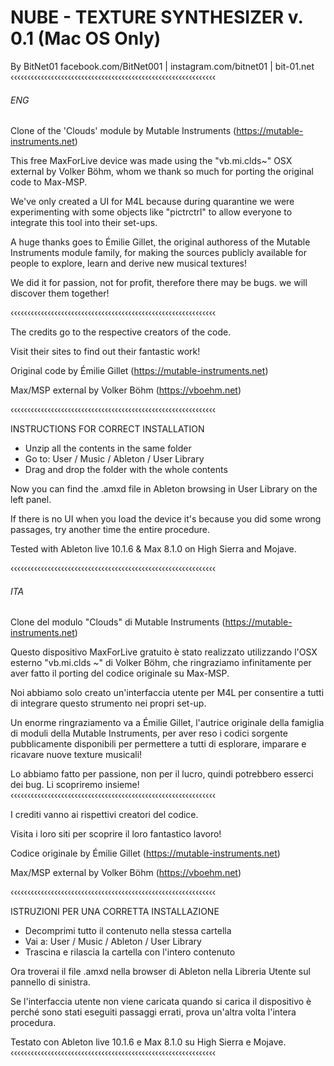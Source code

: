 # NUBE - TEXTURE SYNTHESIZER v. 0.1 (Mac OS Only)
By BitNet01
facebook.com/BitNet001 | instagram.com/bitnet01 | bit-01.net
‹‹‹‹‹‹‹‹‹‹‹‹‹‹‹‹‹‹‹‹‹‹‹‹‹‹‹‹‹‹‹‹‹‹‹‹‹‹‹‹‹‹‹‹‹‹‹‹‹‹‹‹‹‹‹‹‹‹‹‹‹

###### ENG

Clone of the 'Clouds' module by Mutable Instruments (https://mutable-instruments.net)

This free MaxForLive device was made using the "vb.mi.clds~" OSX external  by Volker Böhm, whom we thank so much for porting the original code to Max-MSP. 

We've only created a UI for M4L because during quarantine we were experimenting with some objects like "pictrctrl" to allow everyone to integrate this tool into their set-ups.

A huge thanks goes to Émilie Gillet, the original authoress of the Mutable Instruments module family, for making the sources publicly available for people to explore, learn and derive new musical textures!

We did it for passion, not for profit, therefore there may be bugs. we will discover them together! 

‹‹‹‹‹‹‹‹‹‹‹‹‹‹‹‹‹‹‹‹‹‹‹‹‹‹‹‹‹‹‹‹‹‹‹‹‹‹‹‹‹‹‹‹‹‹‹‹‹‹‹‹‹‹‹‹‹‹‹‹‹

The credits go to the respective creators of the code.

Visit their sites to find out their fantastic work! 

Original code by Émilie Gillet
(https://mutable-instruments.net)

Max/MSP external by Volker Böhm 
(https://vboehm.net)

‹‹‹‹‹‹‹‹‹‹‹‹‹‹‹‹‹‹‹‹‹‹‹‹‹‹‹‹‹‹‹‹‹‹‹‹‹‹‹‹‹‹‹‹‹‹‹‹‹‹‹‹‹‹‹‹‹‹‹‹‹

INSTRUCTIONS FOR CORRECT INSTALLATION

- Unzip all the contents in the same folder
- Go to: User / Music / Ableton / User Library
- Drag and drop the folder with the whole contents

Now you can find the .amxd file in Ableton browsing in User Library on the left panel.

If there is no UI when you load the device it's because you did some wrong passages, try another time the entire procedure.

Tested with Ableton live 10.1.6 & Max 8.1.0 on High Sierra and Mojave.

‹‹‹‹‹‹‹‹‹‹‹‹‹‹‹‹‹‹‹‹‹‹‹‹‹‹‹‹‹‹‹‹‹‹‹‹‹‹‹‹‹‹‹‹‹‹‹‹‹‹‹‹‹‹‹‹‹‹‹‹‹

###### ITA

Clone del modulo "Clouds" di Mutable Instruments (https://mutable-instruments.net)

Questo dispositivo MaxForLive gratuito è stato realizzato utilizzando l'OSX esterno "vb.mi.clds ~" di Volker Böhm, che ringraziamo infinitamente per aver fatto il porting del codice originale su Max-MSP.

Noi abbiamo solo creato un'interfaccia utente per M4L  per consentire a tutti di integrare questo strumento nei propri set-up. 

Un enorme ringraziamento va a Émilie Gillet, l'autrice originale della famiglia di moduli della Mutable Instruments, per aver reso i codici sorgente pubblicamente disponibili per permettere a tutti di esplorare, imparare e ricavare nuove texture musicali!

Lo abbiamo fatto per passione, non per il lucro, quindi potrebbero esserci dei bug. Li scopriremo insieme!
‹‹‹‹‹‹‹‹‹‹‹‹‹‹‹‹‹‹‹‹‹‹‹‹‹‹‹‹‹‹‹‹‹‹‹‹‹‹‹‹‹‹‹‹‹‹‹‹‹‹‹‹‹‹‹‹‹‹‹‹‹

I crediti vanno ai rispettivi creatori del codice.

Visita i loro siti per scoprire il loro fantastico lavoro!

Codice originale by Émilie Gillet
(https://mutable-instruments.net)

Max/MSP external by Volker Böhm 
(https://vboehm.net)

‹‹‹‹‹‹‹‹‹‹‹‹‹‹‹‹‹‹‹‹‹‹‹‹‹‹‹‹‹‹‹‹‹‹‹‹‹‹‹‹‹‹‹‹‹‹‹‹‹‹‹‹‹‹‹‹‹‹‹‹‹

ISTRUZIONI PER UNA CORRETTA INSTALLAZIONE

- Decomprimi tutto il contenuto nella stessa cartella
- Vai a: User / Music / Ableton / User Library
- Trascina e rilascia la cartella con l'intero contenuto

Ora troverai il file .amxd nella browser di Ableton nella Libreria Utente sul pannello di sinistra.

Se l'interfaccia utente non viene caricata quando si carica il dispositivo è perché sono stati eseguiti passaggi errati, prova un'altra volta l'intera procedura.

Testato con Ableton live 10.1.6 e Max 8.1.0 su High Sierra e Mojave.
‹‹‹‹‹‹‹‹‹‹‹‹‹‹‹‹‹‹‹‹‹‹‹‹‹‹‹‹‹‹‹‹‹‹‹‹‹‹‹‹‹‹‹‹‹‹‹‹‹‹‹‹‹‹‹‹‹‹‹‹‹

